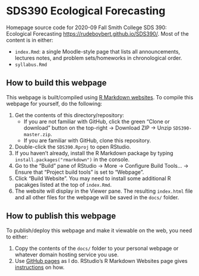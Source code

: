 
<!-- README.md is generated from README.Rmd. Please edit that file -->

# SDS390 Ecological Forecasting

<!-- badges: start -->

<!-- badges: end -->

Homepage source code for 2020-09 Fall Smith College SDS 390: Ecological
Forecasting <https://rudeboybert.github.io/SDS390/>. Most of the content
is in either:

  - `index.Rmd`: a single Moodle-style page that lists all
    announcements, lectures notes, and problem sets/homeworks in
    chronological order.
  - `syllabus.Rmd`

## How to build this webpage

This webpage is built/compiled using [R Markdown
websites](http://rmarkdown.rstudio.com/rmarkdown_websites.html). To
compile this webpage for yourself, do the following:

1.  Get the contents of this directory/repository:
      - If you are not familiar with GitHub, click the green “Clone or
        download” button on the top-right -\> Download ZIP -\> Unzip
        `SDS390-master.zip`.
      - If you are familiar with GitHub, clone this repository.
2.  Double-click the `SDS390.Rproj` to open RStudio.
3.  If you haven’t already, install the R Markdown package by typing
    `install.packages("rmarkdown")` in the console.
4.  Go to the “Build” pane of RStudio -\> More -\> Configure Build
    Tools… -\> Ensure that “Project build tools” is set to “Webpage”.
5.  Click “Build Website”. You may need to install some additional R
    pacakges listed at the top of `index.Rmd`.
6.  The website will display in the Viewer pane. The resulting
    `index.html` file and all other files for the webpage will be saved
    in the `docs/` folder.

## How to publish this webpage

To publish/deploy this webpage and make it viewable on the web, you need
to either:

1.  Copy the contents of the `docs/` folder to your personal webpage or
    whatever domain hosting service you use.
2.  Use [GitHub pages](https://pages.github.com/) as I do. RStudio’s R
    Markdown Websites page gives
    [instructions](http://rmarkdown.rstudio.com/rmarkdown_websites.html#publishing_websites)
    on how.
